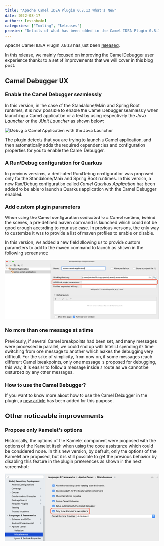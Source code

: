 ```yaml
---
title: "Apache Camel IDEA Plugin 0.8.13 What's New"
date: 2022-08-17
authors: [essobedo]
categories: ["Tooling", "Releases"]
preview: "Details of what has been added in the Camel IDEA Plugin 0.8.13 release."
---
```


Apache Camel IDEA Plugin 0.8.13 has just been [released](https://plugins.jetbrains.com/plugin/9371-apache-camel/versions/stable/208227).

In this release, we mainly focused on improving the Camel Debugger user experience thanks to a set of improvements that we will cover in this blog post.

## Camel Debugger UX

### Enable the Camel Debugger seamlessly

In this version, in the case of the Standalone/Main and Spring Boot runtimes, it is now possible to enable the Camel Debugger seamlessly when launching a Camel application or a test by using respectively the _Java Launcher_ or the _JUnit Launcher_ as shown below:

![Debug a Camel Application with the Java Launcher](https://github.com/camel-idea-plugin/camel-idea-plugin/raw/main/img/42-camel-debugger-standalone-java-launcher.gif)

The plugin detects that you are trying to launch a Camel application, and then automatically adds the required dependencies and configuration properties for you to enable the Camel Debugger.

### A Run/Debug configuration for Quarkus

In previous versions, a dedicated Run/Debug configuration was proposed only for the Standalone/Main and Spring Boot runtimes. In this version, a new Run/Debug configuration called _Camel Quarkus Application_ has been added to be able to launch a Quarkus application with the Camel Debugger enabled.

### Add custom plugin parameters

When using the Camel configuration dedicated to a Camel runtime, behind the scenes, a pre-defined maven command is launched which could not be good enough according to your use case. In previous versions, the only way to customize it was to provide a list of maven profiles to enable or disable. 

In this version, we added a new field allowing us to provide custom parameters to add to the maven command to launch as shown in the following screenshot:

![Custom plugin parameters](custom-plugin-params.png)

### No more than one message at a time

Previously, if several Camel breakpoints had been set, and many messages were processed in parallel, we could end up with IntelliJ spending its time switching from one message to another which makes the debugging very difficult. For the sake of simplicity, from now on, if some messages reach different Camel breakpoints, only one message is proposed for debugging, this way, it is easier to follow a message inside a route as we cannot be disturbed by any other messages.

### How to use the Camel Debugger?

If you want to know more about how to use the Camel Debugger in the plugin, a [new article](https://github.com/camel-tooling/camel-idea-plugin/wiki/How-to-use-the-Camel-Debugger) has been added for this purpose.

## Other noticeable improvements

### Propose only Kamelet's options

Historically, the options of the Kamelet component were proposed with the options of the Kamelet itself when using the code assistance which could be considered noise. In this new version, by default, only the options of the Kamelet are proposed, but it is still possible to get the previous behavior by disabling this feature in the plugin preferences as shown in the next screenshot:

![Only Kamelet options](only-show-kamelet-options.png)
